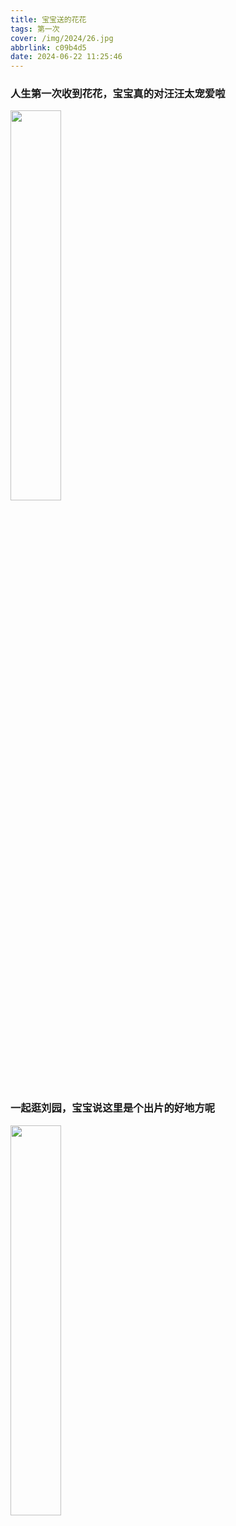 ```yaml
---
title: 宝宝送的花花
tags: 第一次
cover: /img/2024/26.jpg
abbrlink: c09b4d5
date: 2024-06-22 11:25:46
---
```

### 人生第一次收到花花，宝宝真的对汪汪太宠爱啦
<img src="/img/2024/26.jpg" width="40%" height="40%">

### 一起逛刘园，宝宝说这里是个出片的好地方呢
<img src="/img/2024/27.jpg" width="40%" height="40%">
